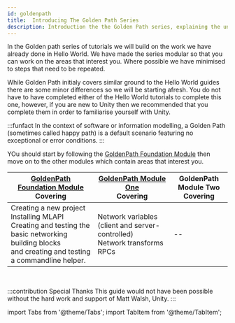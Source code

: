 ```yaml
---
id: goldenpath
title:  Introducing The Golden Path Series
description: Introduction the the Golden Path series, explaining the undeerliying aim of the series and prividing links to the followon modules. 
---
```


In the Golden path series of tutorials we will build on the work we have already done in Hello World. We have made the series modular so that you can work on the areas that interest you. Where possible we have minimised to steps that need to be repeated.

While Golden Path initialy covers similar ground to the Hello World guides there are some minor differences so we will be starting afresh. You do not have to have completed either of the Hello World tutorials to complete this one, however, if you are new to Unity then we recommended that you  complete them in order to familiarise yourself with Unity. 

:::funfact
In the context of software or information modelling, a Golden Path (sometimes called happy path) is a default scenario featuring no exceptional or error conditions.
:::

YOu should start by following the [GoldenPath Foundation Module](../../tutorials/goldenpath_series/goldenpath_foundation_module.md) then move on to the other modules which contain areas that interest you.



<div class="table-columns-plain">

| [GoldenPath Foundation Module](../../tutorials/goldenpath_series/goldenpath_foundation_module.md)<br/> Covering| [GoldenPath Module One](gp_module_one.md)<br/> Covering|GoldenPath Module Two <br/> Covering|
| -- | -- | -- |
| Creating a new project<br/>  Installing MLAPI<br/>   Creating and testing the basic networking building blocks<br/>  and creating and testing a commandline helper. |   Network variables (client and server-controlled)<br/> Network transforms <br/> RPCs  | -- |
<br/> 

</div>




:::contribution Special Thanks
This guide would not have been possible without the hard work and support of Matt Walsh, Unity. 
:::

import Tabs from '@theme/Tabs';
import TabItem from '@theme/TabItem';
